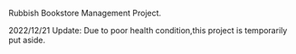 Rubbish Bookstore Management Project.

2022/12/21 Update: Due to poor health condition,this project is temporarily put aside.
